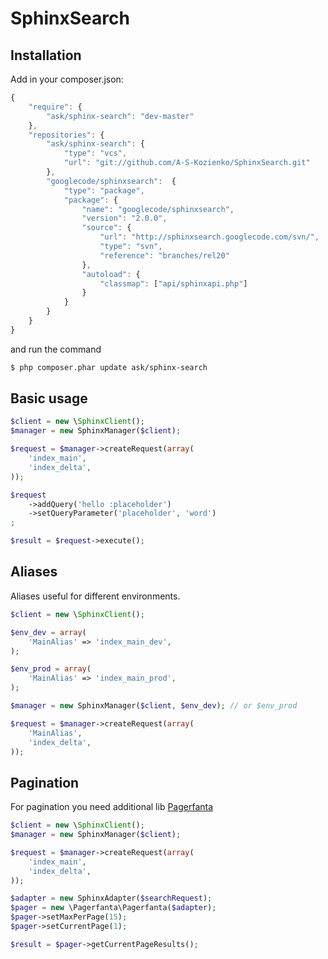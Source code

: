 SphinxSearch
============

## Installation

Add in your composer.json:

```js
{
    "require": {
        "ask/sphinx-search": "dev-master"
    },
    "repositories": {
        "ask/sphinx-search": {
            "type": "vcs",
            "url": "git://github.com/A-S-Kozienko/SphinxSearch.git"
        },
        "googlecode/sphinxsearch":  {
            "type": "package",
            "package": {
                "name": "googlecode/sphinxsearch",
                "version": "2.0.0",
                "source": {
                    "url": "http://sphinxsearch.googlecode.com/svn/",
                    "type": "svn",
                    "reference": "branches/rel20"
                },
                "autoload": {
                    "classmap": ["api/sphinxapi.php"]
                }
            }
        }
    }
}
```

and run the command

```sh
$ php composer.phar update ask/sphinx-search
```

## Basic usage

```php
$client = new \SphinxClient();
$manager = new SphinxManager($client);

$request = $manager->createRequest(array(
    'index_main',
    'index_delta',
));

$request
    ->addQuery('hello :placeholder')
    ->setQueryParameter('placeholder', 'word')
;

$result = $request->execute();
```

## Aliases

Aliases useful for different environments.

```php
$client = new \SphinxClient();

$env_dev = array(
    'MainAlias' => 'index_main_dev',
);

$env_prod = array(
    'MainAlias' => 'index_main_prod',
);

$manager = new SphinxManager($client, $env_dev); // or $env_prod

$request = $manager->createRequest(array(
    'MainAlias',
    'index_delta',
));
```

## Pagination

For pagination you need additional lib [Pagerfanta](https://github.com/whiteoctober/Pagerfanta)

```php
$client = new \SphinxClient();
$manager = new SphinxManager($client);

$request = $manager->createRequest(array(
    'index_main',
    'index_delta',
));

$adapter = new SphinxAdapter($searchRequest);
$pager = new \Pagerfanta\Pagerfanta($adapter);
$pager->setMaxPerPage(15);
$pager->setCurrentPage(1);

$result = $pager->getCurrentPageResults();
```
